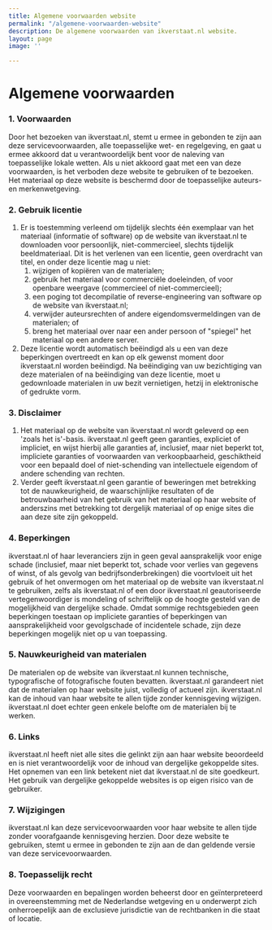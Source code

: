 ```yaml
---
title: Algemene voorwaarden website
permalink: "/algemene-voorwaarden-website"
description: De algemene voorwaarden van ikverstaat.nl website.
layout: page
image: ''

---
```

# Algemene voorwaarden

### 1. Voorwaarden

Door het bezoeken van ikverstaat.nl, stemt u ermee in gebonden te zijn aan deze servicevoorwaarden, alle toepasselijke wet- en regelgeving, en gaat u ermee akkoord dat u verantwoordelijk bent voor de naleving van toepasselijke lokale wetten. Als u niet akkoord gaat met een van deze voorwaarden, is het verboden deze website te gebruiken of te bezoeken. Het materiaal op deze website is beschermd door de toepasselijke auteurs- en merkenwetgeving.

### 2. Gebruik licentie

1. Er is toestemming verleend om tijdelijk slechts één exemplaar van het materiaal (informatie of software) op de website van ikverstaat.nl te downloaden voor persoonlijk, niet-commercieel, slechts tijdelijk beeldmateriaal. Dit is het verlenen van een licentie, geen overdracht van titel, en onder deze licentie mag u niet:
   1. wijzigen of kopiëren van de materialen;
   2. gebruik het materiaal voor commerciële doeleinden, of voor openbare weergave (commercieel of niet-commercieel);
   3. een poging tot decompilatie of reverse-engineering van software op de website van ikverstaat.nl;
   4. verwijder auteursrechten of andere eigendomsvermeldingen van de materialen; of
   5. breng het materiaal over naar een ander persoon of "spiegel" het materiaal op een andere server.
2. Deze licentie wordt automatisch beëindigd als u een van deze beperkingen overtreedt en kan op elk gewenst moment door ikverstaat.nl worden beëindigd. Na beëindiging van uw bezichtiging van deze materialen of na beëindiging van deze licentie, moet u gedownloade materialen in uw bezit vernietigen, hetzij in elektronische of gedrukte vorm.

### 3. Disclaimer

1. Het materiaal op de website van ikverstaat.nl wordt geleverd op een 'zoals het is'-basis. ikverstaat.nl geeft geen garanties, expliciet of impliciet, en wijst hierbij alle garanties af, inclusief, maar niet beperkt tot, impliciete garanties of voorwaarden van verkoopbaarheid, geschiktheid voor een bepaald doel of niet-schending van intellectuele eigendom of andere schending van rechten.
2. Verder geeft ikverstaat.nl geen garantie of beweringen met betrekking tot de nauwkeurigheid, de waarschijnlijke resultaten of de betrouwbaarheid van het gebruik van het materiaal op haar website of anderszins met betrekking tot dergelijk materiaal of op enige sites die aan deze site zijn gekoppeld.

### 4. Beperkingen

ikverstaat.nl of haar leveranciers zijn in geen geval aansprakelijk voor enige schade (inclusief, maar niet beperkt tot, schade voor verlies van gegevens of winst, of als gevolg van bedrijfsonderbrekingen) die voortvloeit uit het gebruik of het onvermogen om het materiaal op de website van ikverstaat.nl te gebruiken, zelfs als ikverstaat.nl of een door ikverstaat.nl geautoriseerde vertegenwoordiger is mondeling of schriftelijk op de hoogte gesteld van de mogelijkheid van dergelijke schade. Omdat sommige rechtsgebieden geen beperkingen toestaan ​​op impliciete garanties of beperkingen van aansprakelijkheid voor gevolgschade of incidentele schade, zijn deze beperkingen mogelijk niet op u van toepassing.

### 5. Nauwkeurigheid van materialen

De materialen op de website van ikverstaat.nl kunnen technische, typografische of fotografische fouten bevatten. ikverstaat.nl garandeert niet dat de materialen op haar website juist, volledig of actueel zijn. ikverstaat.nl kan de inhoud van haar website te allen tijde zonder kennisgeving wijzigen. ikverstaat.nl doet echter geen enkele belofte om de materialen bij te werken.

### 6. Links

ikverstaat.nl heeft niet alle sites die gelinkt zijn aan haar website beoordeeld en is niet verantwoordelijk voor de inhoud van dergelijke gekoppelde sites. Het opnemen van een link betekent niet dat ikverstaat.nl de site goedkeurt. Het gebruik van dergelijke gekoppelde websites is op eigen risico van de gebruiker.

### 7. Wijzigingen

ikverstaat.nl kan deze servicevoorwaarden voor haar website te allen tijde zonder voorafgaande kennisgeving herzien. Door deze website te gebruiken, stemt u ermee in gebonden te zijn aan de dan geldende versie van deze servicevoorwaarden.

### 8. Toepasselijk recht

Deze voorwaarden en bepalingen worden beheerst door en geïnterpreteerd in overeenstemming met de Nederlandse wetgeving en u onderwerpt zich onherroepelijk aan de exclusieve jurisdictie van de rechtbanken in die staat of locatie.

